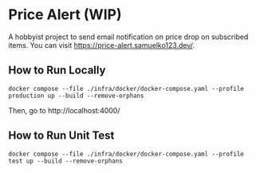 # Price Alert (WIP)

A hobbyist project to send email notification on price drop on subscribed items.
You can visit https://price-alert.samuelko123.dev/.

## How to Run Locally

```
docker compose --file ./infra/docker/docker-compose.yaml --profile production up --build --remove-orphans
```

Then, go to http://localhost:4000/

## How to Run Unit Test

```
docker compose --file ./infra/docker/docker-compose.yaml --profile test up --build --remove-orphans
```
